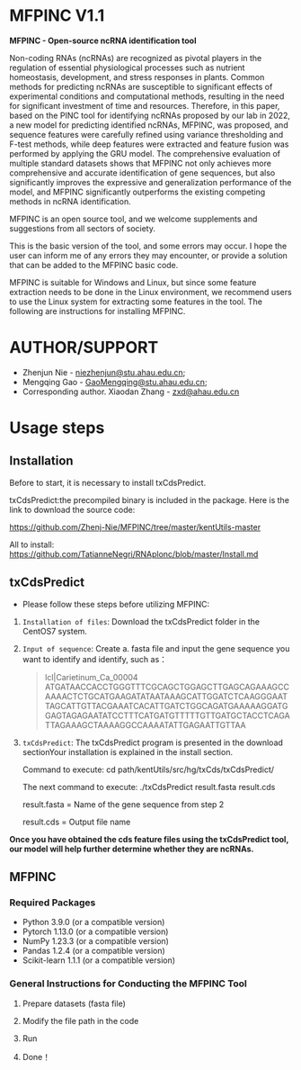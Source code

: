 # MFPINC V1.1
**MFPINC - Open-source ncRNA identification tool** 

Non-coding RNAs (ncRNAs) are recognized as pivotal players in the regulation of essential physiological processes such as nutrient homeostasis, development, and stress responses in plants. Common methods for predicting ncRNAs are susceptible to significant effects of experimental conditions and computational methods, resulting in the need for significant investment of time and resources. Therefore, in this paper, based on the PINC tool for identifying ncRNAs proposed by our lab in 2022, a new model for predicting identified ncRNAs, MFPINC, was proposed, and sequence features were carefully refined using variance thresholding and F-test methods, while deep features were extracted and feature fusion was performed by applying the GRU model. The comprehensive evaluation of multiple standard datasets shows that MFPINC not only achieves more comprehensive and accurate identification of gene sequences, but also significantly improves the expressive and generalization performance of the model, and MFPINC significantly outperforms the existing competing methods in ncRNA identification.  

MFPINC is an open source tool, and we welcome supplements and suggestions from all sectors of society.

This is the basic version of the tool, and some errors may occur. I hope the user can inform me of any errors they may encounter, or provide a solution that can be added to the MFPINC basic code.

MFPINC is suitable for Windows and Linux, but since some feature extraction needs to be done in the Linux environment, we recommend users to use the Linux system for extracting some features in the tool. The following are instructions for installing MFPINC.</br>

# AUTHOR/SUPPORT
* Zhenjun Nie - niezhenjun@stu.ahau.edu.cn;</br>
* Mengqing Gao - GaoMengqing@stu.ahau.edu.cn;</br>
* Corresponding author. Xiaodan Zhang - zxd@ahau.edu.cn

# Usage steps

## Installation

Before to start, it is necessary to install txCdsPredict.</br>

txCdsPredict:the precompiled binary is included in the package. Here is the link to download the source code:</br>

https://github.com/Zhenj-Nie/MFPINC/tree/master/kentUtils-master</br> 

All to install: https://github.com/TatianneNegri/RNAplonc/blob/master/Install.md

## txCdsPredict
* Please follow these steps before utilizing MFPINC:
1. `Installation of files`: Download the txCdsPredict folder in the CentOS7 system.
   
2. `Input of sequence`: Create a. fasta file and input the gene sequence you want to identify and identify, such as：
   >lcl|Carietinum_Ca_00004   
ATGATAACCACCTGGGTTTCGCAGCTGGAGCTTGAGCAGAAAGCCAAAACTCTGCATGAAGATATAATAAAGCATTGGATCTCAAGGGAATTAGCATTGTTACGAAATCACATTGATCTGGCAGATGAAAAAGGATGGAGTAGAGAATATCCTTTCATGATGTTTTTGTTGATGCTACCTCAGATTAGAAAGCTAAAAGGCCAAAATATTGAGAATTGTTAA
  
3. `txCdsPredict`: The txCdsPredict program is presented in the download sectionYour installation is explained in the install section.

    Command to execute: cd path/kentUtils/src/hg/txCds/txCdsPredict/
   
    The next command to execute: ./txCdsPredict result.fasta result.cds
   
    result.fasta = Name of the gene sequence from step 2
   
    result.cds = Output file name

**Once you have obtained the cds feature files using the txCdsPredict tool, our model will help further determine whether they are ncRNAs.**  

## MFPINC

### Required Packages
* Python 3.9.0 (or a compatible version) 
* Pytorch 1.13.0 (or a compatible version) 
* NumPy 1.23.3 (or a compatible version) 
* Pandas 1.2.4 (or a compatible version) 
* Scikit-learn 1.1.1 (or a compatible version)

### General Instructions for Conducting the MFPINC Tool 

1. Prepare datasets (fasta file) 

2. Modify the file path in the code

3. Run

4. Done！
